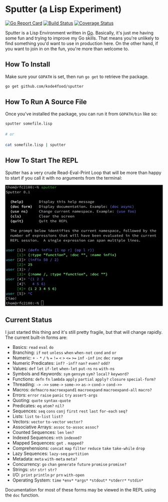 # Sputter (a Lisp Experiment)
[![Go Report Card](https://goreportcard.com/badge/github.com/kode4food/sputter)](https://goreportcard.com/report/github.com/kode4food/sputter) [![Build Status](https://travis-ci.org/kode4food/sputter.svg?branch=master)](https://travis-ci.org/kode4food/sputter) [![Coverage Status](https://coveralls.io/repos/github/kode4food/sputter/badge.svg?branch=master)](https://coveralls.io/github/kode4food/sputter?branch=master)

Sputter is a Lisp Environment written in [Go](https://golang.org/).
Basically, it's just me having some fun and trying to improve my Go skills.
That means you're unlikely to find something you'd want to use in production
here. On the other hand, if you want to join in on the fun, you're more than
welcome to.

## How To Install
Make sure your `GOPATH` is set, then run `go get` to retrieve the package.

```bash
go get github.com/kode4food/sputter
```

## How To Run A Source File
Once you've installed the package, you can run it from `GOPATH/bin` like so:

```bash
sputter somefile.lisp

# or

cat somefile.lisp | sputter
```

## How To Start The REPL
Sputter has a very crude Read-Eval-Print Loop that will be more than happy
to start if you call it with no arguments from the terminal:

<img src="docs/img/repl.jpeg" />

## Current Status
I just started this thing and it's still pretty fragile, but that will
change rapidly. The current built-in forms are:

  * Basics: `read` `eval` `do`
  * Branching: `if` `not` `unless` `when` `when-not` `cond` `and` `or`
  * Numeric: `+` `-` `*` `/` `%` `=` `!=` `<` `>` `<=` `>=` `inf` `-inf` `inc` `dec` `range`
  * Numeric Predicates: `inf?` `-inf?` `nan?` `even?` `odd?`
  * Values: `def` `let` `if-let` `when-let` `put-ns` `ns` `with-ns`
  * Symbols and Keywords: `sym` `gensym` `sym?` `local?` `keyword?`
  * Functions: `defn` `fn` `lambda` `apply` `partial` `apply?` `closure` `special-form?`
  * Threading: `->` `->>` `some->` `some->>` `as->` `cond->` `cond->>`
  * Macros: `defmacro` `macroexpand1` `macroexpand` `macroexpand-all` `macro?`
  * Errors: `error` `raise` `panic` `try` `assert-args`
  * Quoting: `quote` `syntax-quote`
  * Predicates: `eq` `atom?` `nil?`
  * Sequences: `seq` `cons` `conj` `first` `rest` `last` `for-each` `seq?`
  * Lists: `list` `to-list` `list?`
  * Vectors: `vector` `to-vector` `vector?`
  * Associative Arrays: `assoc` `to-assoc` `assoc?`
  * Counted Sequences: `len` `len?`
  * Indexed Sequences: `nth` `indexed?`
  * Mapped Sequences: `get` `.` `mapped?`
  * Comprehensions: `concat` `map` `filter` `reduce` `take` `take-while` `drop`
  * Lazy Sequences: `lazy-seq` `partition`
  * Metadata: `meta` `with-meta` `meta?`
  * Concurrency: `go` `chan` `generate` `future` `promise` `promise?`
  * Strings: `str` `str!` `str?`
  * I/O: `print` `println` `pr` `prn` `with-open`
  * Operating System: `time` `*env*` `*args*` `*stdout*` `*stderr*` `*stdin*`

Documentation for most of these forms may be viewed in the REPL using the
`doc` function.

